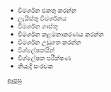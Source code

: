 * විමර්ශන එකතු කරන්න
* ලැයිස්තු විමර්ශනය
* විමර්ශන ගාස්තු
* විමර්ශන කළමනාකරණය කරන්න
* විමර්ශන උඩුගත කරන්න
* විශ්ලේෂකයින්
* විශ්ලේෂක පරීක්ෂණ
* නියැදි සංරචක

[ආපසු](https://github.com/hmislk/hmis/wiki/LIMS-%E0%B6%B4%E0%B6%BB%E0%B7%92%E0%B6%B4%E0%B7%8F%E0%B6%BD%E0%B6%B1%E0%B6%BA)